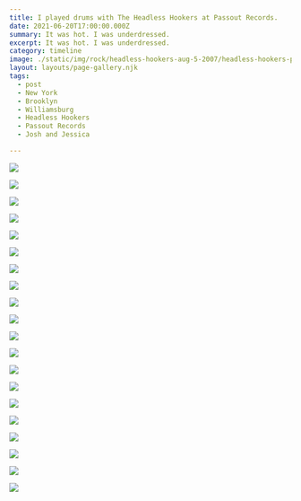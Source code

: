 ```yaml
---
title: I played drums with The Headless Hookers at Passout Records.
date: 2021-06-20T17:00:00.000Z
summary: It was hot. I was underdressed.
excerpt: It was hot. I was underdressed.
category: timeline
image: ./static/img/rock/headless-hookers-aug-5-2007/headless-hookers-passout-aug-5-2007-01.jpg
layout: layouts/page-gallery.njk
tags:
  - post 
  - New York
  - Brooklyn
  - Williamsburg
  - Headless Hookers
  - Passout Records
  - Josh and Jessica

---
```



![](/static/img/rock/headless-hookers-aug-5-2007/headless-hookers-passout-aug-5-2007-01.jpg "")

![](/static/img/rock/headless-hookers-aug-5-2007/headless-hookers-passout-aug-5-2007-02.jpg "")

![](/static/img/rock/headless-hookers-aug-5-2007/headless-hookers-passout-aug-5-2007-03.jpg "")

![](/static/img/rock/headless-hookers-aug-5-2007/headless-hookers-passout-aug-5-2007-04.jpg "")

![](/static/img/rock/headless-hookers-aug-5-2007/headless-hookers-passout-aug-5-2007-05.jpg "")

![](/static/img/rock/headless-hookers-aug-5-2007/headless-hookers-passout-aug-5-2007-06.jpg "")

![](/static/img/rock/headless-hookers-aug-5-2007/headless-hookers-passout-aug-5-2007-07.jpg "")

![](/static/img/rock/headless-hookers-aug-5-2007/headless-hookers-passout-aug-5-2007-08.jpg "")

![](/static/img/rock/headless-hookers-aug-5-2007/headless-hookers-passout-aug-5-2007-09.jpg "")

![](/static/img/rock/headless-hookers-aug-5-2007/headless-hookers-passout-aug-5-2007-10.jpg "")

![](/static/img/rock/headless-hookers-aug-5-2007/headless-hookers-passout-aug-5-2007-11.jpg "")

![](/static/img/rock/headless-hookers-aug-5-2007/headless-hookers-passout-aug-5-2007-12.jpg "")

![](/static/img/rock/headless-hookers-aug-5-2007/headless-hookers-passout-aug-5-2007-13.jpg "")

![](/static/img/rock/headless-hookers-aug-5-2007/headless-hookers-passout-aug-5-2007-14.jpg "")

![](/static/img/rock/headless-hookers-aug-5-2007/headless-hookers-passout-aug-5-2007-15.jpg "")

![](/static/img/rock/headless-hookers-aug-5-2007/headless-hookers-passout-aug-5-2007-16.jpg "")

![](/static/img/rock/headless-hookers-aug-5-2007/headless-hookers-passout-aug-5-2007-17.jpg "")

![](/static/img/rock/headless-hookers-aug-5-2007/headless-hookers-passout-aug-5-2007-18.jpg "")

![](/static/img/rock/headless-hookers-aug-5-2007/headless-hookers-passout-aug-5-2007-19.jpg "")

![](/static/img/rock/headless-hookers-aug-5-2007/headless-hookers-passout-aug-5-2007-20.jpg "")

